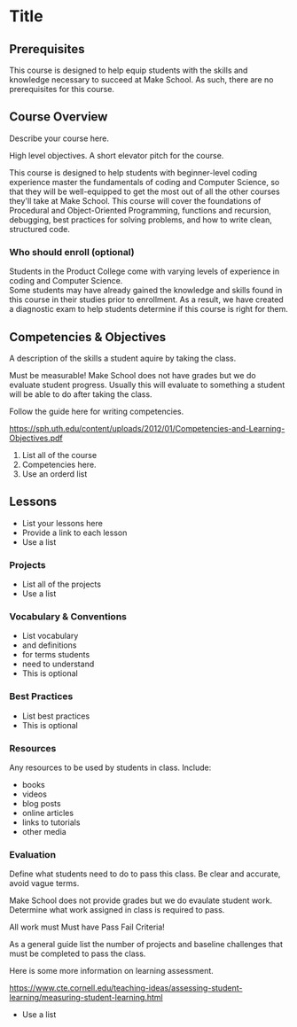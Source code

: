 # Title

## Prerequisites

This course is designed to help equip students with the skills and knowledge necessary
to succeed at Make School.  As such, there are no prerequisites for this course.  

## Course Overview

Describe your course here.

High level objectives. A short elevator pitch for the
course.

This course is designed to help students with beginner-level coding experience master
the fundamentals of coding and Computer Science, so that they will be well-equipped to
get the most out of all the other courses they'll take at Make School. This course will cover
the foundations of Procedural and Object-Oriented Programming, functions and recursion, debugging,
best practices for solving problems, and how to write clean, structured code.  

### Who should enroll (optional)

Students in the Product College come with varying levels of experience in coding and Computer Science.  
Some students may have already gained the knowledge and skills found in this course in their studies
prior to enrollment.  As a result, we have created a diagnostic exam to help students determine if this
course is right for them.  

## Competencies & Objectives

A description of the skills a student aquire by taking
the class.

Must be measurable! Make School does not have grades
but we do evaluate student progress. Usually this
will evaluate to something a student will be able to
do after taking the class.

Follow the guide here for writing competencies.

https://sph.uth.edu/content/uploads/2012/01/Competencies-and-Learning-Objectives.pdf

1. List all of the course
1. Competencies here.
1. Use an orderd list

## Lessons

- List your lessons here
- Provide a link to each lesson
- Use a list

### Projects

- List all of the projects
- Use a list

### Vocabulary & Conventions

- List vocabulary
- and definitions
- for terms students
- need to understand
- This is optional

### Best Practices

- List best practices
- This is optional

### Resources

Any resources to be used by students in class. Include:

- books
- videos
- blog posts
- online articles
- links to tutorials
- other media

### Evaluation

Define what students need to do to pass this class.
Be clear and accurate, avoid vague terms.

Make School does not provide grades but we do evaulate
student work. Determine what work assigned in class is
required to pass.

All work must Must have Pass Fail Criteria!

As a general guide list the number of projects and
baseline challenges that must be completed to pass the
class.

Here is some more information on learning assessment.

https://www.cte.cornell.edu/teaching-ideas/assessing-student-learning/measuring-student-learning.html

- Use a list
